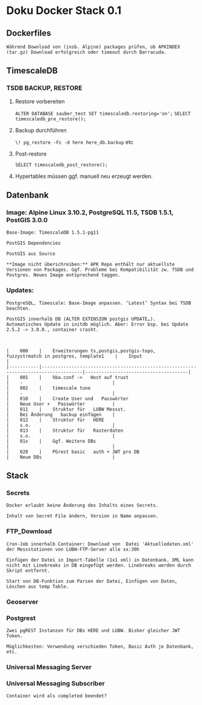 # Doku Docker Stack 0.1

## Dockerfiles
    Während Download von (insb. Alpine) packages prüfen, ob APKINDEX (tar.gz) Download erfolgreich oder timeout durch Barracuda. 

## TimescaleDB

### TSDB BACKUP, RESTORE

1. Restore vorbereiten

    `ALTER DATABASE sauber_test SET timescaledb.restoring='on';`
    `SELECT timescaledb_pre_restore();`

2. Backup durchführen

    `\! pg_restore -Fc -d here here_db.backup` etc

3. Post-restore

    `SELECT timescaledb_post_restore();`

4. Hypertables müssen ggf. manuell neu erzeugt werden.


## Datenbank 

### Image: Alpine Linux 3.10.2, PostgreSQL 11.5, TSDB 1.5.1, PostGIS 3.0.0

    Base-Image: TimescaleDB 1.5.1-pg11

    PostGIS Dependencies

    PostGIS aus Source	

    **Image nicht überschreiben:** APK Repo enthält nur aktuellste Versionen von Packages. Ggf. Probleme bei Kompatibilität zw. TSDB und Postgres. Neues Image entsprechend taggen.

### Updates: 
    
    PostgreSQL, Timescale: Base-Image anpassen. ‘Latest’ Syntax bei TSDB beachten. 

    PostGIS innerhalb DB (ALTER EXTENSION postgis UPDATE…).
    Automatisches Update in initdb möglich. Aber: Error bsp. bei Update 2.5.2 -> 3.0.0., container crasht. 



    |    000    |    Erweiterungen ts,postgis,postgis-topo,   fuzzystrmatch in postgres, template1    |    Input                             |
    |-----------|-------------------------------------------------------------------------------------|--------------------------------------|
    |    001    |    hba.conf ->   Host auf trust                                                     |    -                                 |
    |    002    |    timescale tune                                                                   |    -                                 |
    |    010    |    Create User und   Passwörter                                                     |    Neue User +   Passwörter          |
    |    011    |    Struktur für   LUBW Messst.                                                      |    Bei Änderung   backup einfügen    |
    |    012    |    Struktur für   HERE                                                              |    s.o.                              |
    |    013    |    Struktur für   Rasterdaten                                                       |    s.o.                              |
    |    01x    |    Ggf. Weitere DBs                                                                 |                                      |
    |    020    |    PGrest basic   auth + JWT pro DB                                                 |    Neue DBs                          |


## Stack

### Secrets

    Docker erlaubt keine Änderung des Inhalts eines Secrets.

    Inhalt von Secret File ändern, Version in Name anpassen. 

### FTP_Download

    Cron-Job innerhalb Container: Download von  Datei 'Aktuelledaten.xml' der Messstationen von LUBW-FTP-Server alle xx:30h 

    Einfügen der Datei in Import-Tabelle (1x1 xml) in Datenbank. XML kann nicht mit Linebreaks in DB eingefügt werden. Linebreaks werden durch Skript entfernt.

    Start von DB-Funktion zum Parsen der Datei, Einfügen von Daten, Löschen aus temp Table.

### Geoserver


### Postgrest

    Zwei pgREST Instanzen für DBs HERE und LUBW. Bisher gleicher JWT Token. 

    Möglichkeiten: Verwendung verschieden Token, Basic Auth je Datenbank, etc.

### Universal Messaging Server

### Universal Messaging Subscriber

    Container wird als completed beendet? 